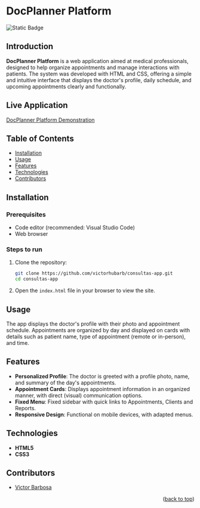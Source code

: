 # DocPlanner Platform <a name="readme-top"></a>
![Static Badge](https://img.shields.io/badge/status-completed-green?style=for-the-badge)

## Introduction
**DocPlanner Platform** is a web application aimed at medical professionals, designed to help organize appointments and manage interactions with patients. The system was developed with HTML and CSS, offering a simple and intuitive interface that displays the doctor's profile, daily schedule, and upcoming appointments clearly and functionally.

## Live Application
[DocPlanner Platform Demonstration](https://consultas-app-eta.vercel.app)

## Table of Contents
- [Installation](#installation)
- [Usage](#usage)
- [Features](#features)
- [Technologies](#technologies)
- [Contributors](#contributors)

## Installation

### Prerequisites
- Code editor (recommended: Visual Studio Code)
- Web browser

### Steps to run
1. Clone the repository:
   ```bash
   git clone https://github.com/victorhubarb/consultas-app.git
   cd consultas-app
   ```
2. Open the `index.html` file in your browser to view the site.

## Usage
The app displays the doctor's profile with their photo and appointment schedule. Appointments are organized by day and displayed on cards with details such as patient name, type of appointment (remote or in-person), and time.

## Features
- **Personalized Profile**: The doctor is greeted with a profile photo, name, and summary of the day's appointments.
- **Appointment Cards**: Displays appointment information in an organized manner, with direct (visual) communication options.
- **Fixed Menu**: Fixed sidebar with quick links to Appointments, Clients and Reports.
- **Responsive Design**: Functional on mobile devices, with adapted menus.

## Technologies
- **HTML5**
- **CSS3**

## Contributors
- [Victor Barbosa](https://github.com/victorhubarb)
<p align="right">(<a href="#readme-top">back to top</a>)</p>
